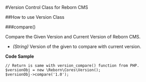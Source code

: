 #Version Control Class for Reborn CMS

##How to use Version Class

###compare()

Compare the Given Version and Current Version of Reborn CMS.

* *(String)* Version of the given to compare with current version.

**Code Sample**

	// Return is same with version_compare() function from PHP.
	$versionObj = new \Reborn\Cores\Version();
	$versionObj->compare('1.0');
